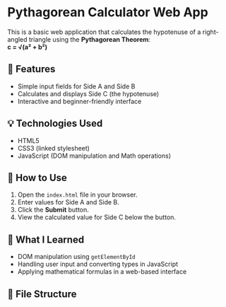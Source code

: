 # Pythagorean Calculator Web App

This is a basic web application that calculates the hypotenuse of a right-angled triangle using the **Pythagorean Theorem**:  
**c = √(a² + b²)**

## 📌 Features
- Simple input fields for Side A and Side B
- Calculates and displays Side C (the hypotenuse)
- Interactive and beginner-friendly interface

## 💡 Technologies Used
- HTML5
- CSS3 (linked stylesheet)
- JavaScript (DOM manipulation and Math operations)

## 🚀 How to Use
1. Open the `index.html` file in your browser.
2. Enter values for Side A and Side B.
3. Click the **Submit** button.
4. View the calculated value for Side C below the button.

## 🧠 What I Learned
- DOM manipulation using `getElementById`
- Handling user input and converting types in JavaScript
- Applying mathematical formulas in a web-based interface

## 📂 File Structure

